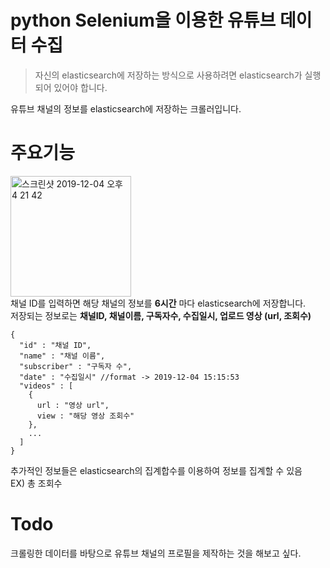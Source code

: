 # python Selenium을 이용한 유튜브 데이터 수집
> 자신의 elasticsearch에 저장하는 방식으로 사용하려면 elasticsearch가 실행되어 있어야 합니다. <br>

유튜브 채널의 정보를 elasticsearch에 저장하는 크롤러입니다.

# 주요기능
<img width="193" alt="스크린샷 2019-12-04 오후 4 21 42" src="https://user-images.githubusercontent.com/34993466/70121890-dadb0d00-16b2-11ea-9cc9-0519c2a725b9.png"> <br>
채널 ID를 입력하면 해당 채널의 정보를 **6시간** 마다 elasticsearch에 저장합니다.
<br>
저장되는 정보로는
**채널ID, 채널이름, 구독자수, 수집일시, 업로드 영상 (url, 조회수)**
```
{
  "id" : "채널 ID",
  "name" : "채널 이름",
  "subscriber" : "구독자 수",
  "date" : "수집일시" //format -> 2019-12-04 15:15:53
  "videos" : [
    {
      url : "영상 url",
      view : "해당 영상 조회수"
    },
    ...
  ]
}
```
추가적인 정보들은 elasticsearch의 집계합수를 이용하여 정보를 집계할 수 있음 <br>
EX) 총 조회수

# Todo
크롤링한 데이터를 바탕으로 유튜브 채널의 프로필을 제작하는 것을 해보고 싶다.
